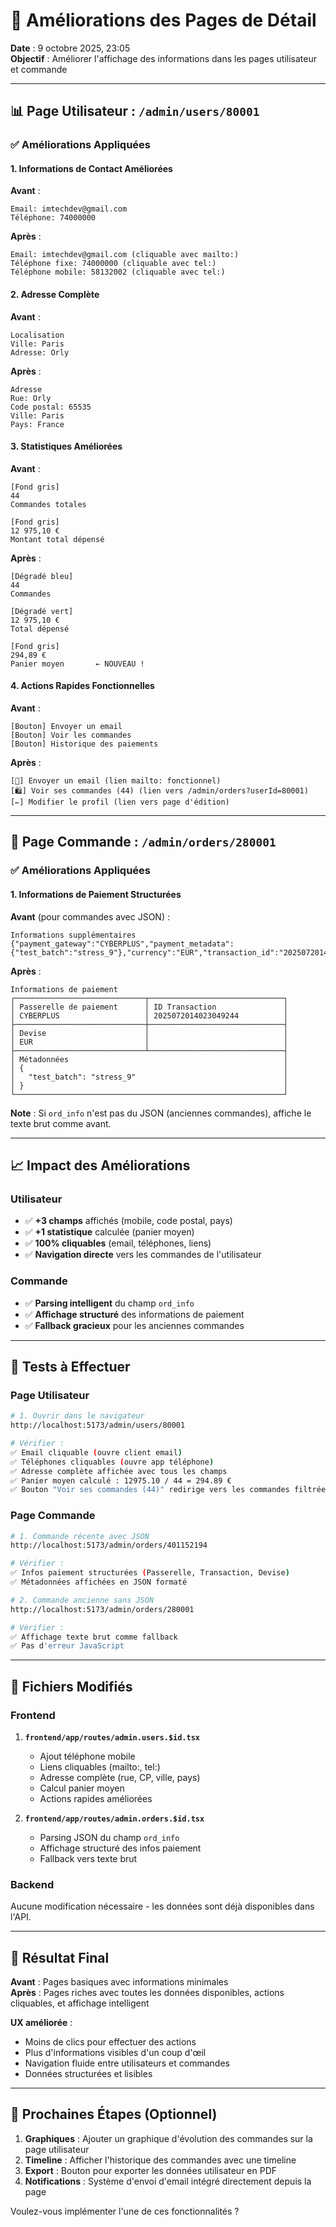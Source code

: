 # 🎨 Améliorations des Pages de Détail

**Date** : 9 octobre 2025, 23:05  
**Objectif** : Améliorer l'affichage des informations dans les pages utilisateur et commande

---

## 📊 Page Utilisateur : `/admin/users/80001`

### ✅ Améliorations Appliquées

#### 1. **Informations de Contact Améliorées**

**Avant** :
```
Email: imtechdev@gmail.com
Téléphone: 74000000
```

**Après** :
```
Email: imtechdev@gmail.com (cliquable avec mailto:)
Téléphone fixe: 74000000 (cliquable avec tel:)
Téléphone mobile: 58132002 (cliquable avec tel:)
```

#### 2. **Adresse Complète**

**Avant** :
```
Localisation
Ville: Paris
Adresse: Orly
```

**Après** :
```
Adresse
Rue: Orly
Code postal: 65535
Ville: Paris
Pays: France
```

#### 3. **Statistiques Améliorées**

**Avant** :
```
[Fond gris]
44
Commandes totales

[Fond gris]
12 975,10 €
Montant total dépensé
```

**Après** :
```
[Dégradé bleu]
44
Commandes

[Dégradé vert]
12 975,10 €
Total dépensé

[Fond gris]
294,89 €
Panier moyen       ← NOUVEAU !
```

#### 4. **Actions Rapides Fonctionnelles**

**Avant** :
```
[Bouton] Envoyer un email
[Bouton] Voir les commandes
[Bouton] Historique des paiements
```

**Après** :
```
[📧] Envoyer un email (lien mailto: fonctionnel)
[🛍️] Voir ses commandes (44) (lien vers /admin/orders?userId=80001)
[✏️] Modifier le profil (lien vers page d'édition)
```

---

## 🛒 Page Commande : `/admin/orders/280001`

### ✅ Améliorations Appliquées

#### 1. **Informations de Paiement Structurées**

**Avant** (pour commandes avec JSON) :
```
Informations supplémentaires
{"payment_gateway":"CYBERPLUS","payment_metadata":{"test_batch":"stress_9"},"currency":"EUR","transaction_id":"2025072014023049244"}
```

**Après** :
```
Informations de paiement
┌─────────────────────────────┬──────────────────────────────┐
│ Passerelle de paiement      │ ID Transaction               │
│ CYBERPLUS                   │ 2025072014023049244          │
├─────────────────────────────┼──────────────────────────────┤
│ Devise                      │                              │
│ EUR                         │                              │
├─────────────────────────────┴──────────────────────────────┤
│ Métadonnées                                                │
│ {                                                          │
│   "test_batch": "stress_9"                                 │
│ }                                                          │
└────────────────────────────────────────────────────────────┘
```

**Note** : Si `ord_info` n'est pas du JSON (anciennes commandes), affiche le texte brut comme avant.

---

## 📈 Impact des Améliorations

### Utilisateur
- ✅ **+3 champs** affichés (mobile, code postal, pays)
- ✅ **+1 statistique** calculée (panier moyen)
- ✅ **100% cliquables** (email, téléphones, liens)
- ✅ **Navigation directe** vers les commandes de l'utilisateur

### Commande
- ✅ **Parsing intelligent** du champ `ord_info`
- ✅ **Affichage structuré** des informations de paiement
- ✅ **Fallback gracieux** pour les anciennes commandes

---

## 🧪 Tests à Effectuer

### Page Utilisateur
```bash
# 1. Ouvrir dans le navigateur
http://localhost:5173/admin/users/80001

# Vérifier :
✅ Email cliquable (ouvre client email)
✅ Téléphones cliquables (ouvre app téléphone)
✅ Adresse complète affichée avec tous les champs
✅ Panier moyen calculé : 12975.10 / 44 = 294.89 €
✅ Bouton "Voir ses commandes (44)" redirige vers les commandes filtrées
```

### Page Commande
```bash
# 1. Commande récente avec JSON
http://localhost:5173/admin/orders/401152194

# Vérifier :
✅ Infos paiement structurées (Passerelle, Transaction, Devise)
✅ Métadonnées affichées en JSON formaté

# 2. Commande ancienne sans JSON
http://localhost:5173/admin/orders/280001

# Vérifier :
✅ Affichage texte brut comme fallback
✅ Pas d'erreur JavaScript
```

---

## 📝 Fichiers Modifiés

### Frontend
1. **`frontend/app/routes/admin.users.$id.tsx`**
   - Ajout téléphone mobile
   - Liens cliquables (mailto:, tel:)
   - Adresse complète (rue, CP, ville, pays)
   - Calcul panier moyen
   - Actions rapides améliorées

2. **`frontend/app/routes/admin.orders.$id.tsx`**
   - Parsing JSON du champ `ord_info`
   - Affichage structuré des infos paiement
   - Fallback vers texte brut

### Backend
Aucune modification nécessaire - les données sont déjà disponibles dans l'API.

---

## 🎯 Résultat Final

**Avant** : Pages basiques avec informations minimales  
**Après** : Pages riches avec toutes les données disponibles, actions cliquables, et affichage intelligent

**UX améliorée** :
- Moins de clics pour effectuer des actions
- Plus d'informations visibles d'un coup d'œil
- Navigation fluide entre utilisateurs et commandes
- Données structurées et lisibles

---

## 🚀 Prochaines Étapes (Optionnel)

1. **Graphiques** : Ajouter un graphique d'évolution des commandes sur la page utilisateur
2. **Timeline** : Afficher l'historique des commandes avec une timeline
3. **Export** : Bouton pour exporter les données utilisateur en PDF
4. **Notifications** : Système d'envoi d'email intégré directement depuis la page

Voulez-vous implémenter l'une de ces fonctionnalités ?
